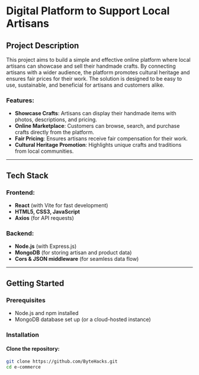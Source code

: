 # Digital Platform to Support Local Artisans

## Project Description

This project aims to build a simple and effective online platform where local artisans can showcase and sell their handmade crafts. By connecting artisans with a wider audience, the platform promotes cultural heritage and ensures fair prices for their work. The solution is designed to be easy to use, sustainable, and beneficial for artisans and customers alike.

### Features:

- **Showcase Crafts**: Artisans can display their handmade items with photos, descriptions, and pricing.
- **Online Marketplace**: Customers can browse, search, and purchase crafts directly from the platform.
- **Fair Pricing**: Ensures artisans receive fair compensation for their work.
- **Cultural Heritage Promotion**: Highlights unique crafts and traditions from local communities.

---

## Tech Stack

### Frontend:

- **React** (with Vite for fast development)
- **HTML5, CSS3, JavaScript**
- **Axios** (for API requests)

### Backend:

- **Node.js** (with Express.js)
- **MongoDB** (for storing artisan and product data)
- **Cors & JSON middleware** (for seamless data flow)

---

## Getting Started

### Prerequisites

- Node.js and npm installed
- MongoDB database set up (or a cloud-hosted instance)

### Installation

#### Clone the repository:

```bash
git clone https://github.com/ByteHacks.git
cd e-commerce
```
